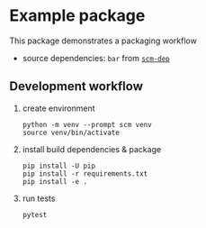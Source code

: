 # Example package

This package demonstrates a packaging workflow

- source dependencies: `bar` from [`scm-dep`](../../../scm-dep)


## Development workflow

1. create environment

   ```shell
   python -m venv --prompt scm venv
   source venv/bin/activate
   ```

2. install build dependencies & package

   ```shell
   pip install -U pip
   pip install -r requirements.txt
   pip install -e .
   ```

3. run tests
   ```shell
   pytest
   ```
